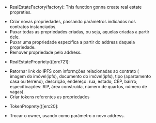 - RealEstateFactory(factory): This function gonna create real estate propreties.

* Criar novas propriedades, passando parâmetros indicados nos contratos instanciados.
* Puxar todas as propriedades criadas, ou seja, aquelas criadas a partir dele.
* Puxar uma propriedade específica a partir do address daquela propriedade.
* Remover propriedade pelo address.

- RealEstatePropriety()[erc721]:

* Retornar link do IPFS com informções relacionadas ao contrato ( imagem do imóvel(ipfs), documento do imóvel(ipfs), tipo (apartamento casa ou terreno), descrição, endereço: rua, estado, CEP, bairro; especificações: RIP, área construída, número de quartos, número de vagas).
* Criar tokens referentes as propriedades
<!-- * Armazenar dinheiro (stablecoin)
* Split do dinheiro pago entre os donos dos tokens. -->

- TokenProprety()[erc20]:

<!-- * Receber dinheiro da RealEstatePropriety e mandar para a carteira do owner. -->

- Trocar o owner, usando como parâmetro o novo address.
<!-- - Armazenar dinheiro (stablecoin)
- front: retornar um link do ipfs com uma imagem padrã do ipfs -->

